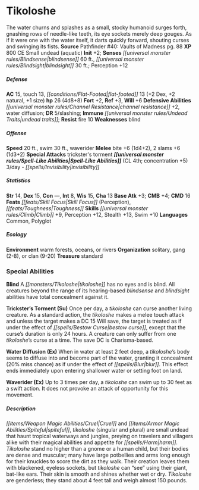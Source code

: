 ﻿---
cssclass: [monsters]
title1: Tikoloshe
desc_short: The water churns and splashes as a small, stocky humanoid surges forth,
  gnashing rows of needle-like teeth, its eye sockets merely deep gouges. As if it
  were one with the water itself, it darts quickly forward, shouting curses and swinging
  its fists.
title2: Tikoloshe
CR: 3
sources:
- name: 'Pathfinder #40: Vaults of Madness'
  page: 88
  link: http://paizo.com/store/games/roleplayingGames/p/pathfinderRPG/paizo/pathfinderAdventurePath/serpentsSkull/v5748btpy8i1u
XP: 800
alignment: CE
size: Small
type: undead
subtypes:
- aquatic
initiative:
  bonus: 2
senses:
  blindsense: 60
  blindsight: 30
AC:
  AC: 15
  touch: 13
  flat_footed: 13
  components:
    dex: 2
    natural: 2
    size: 1
HP:
  HP: 26
  long: 4d8+8
saves:
  fort: 2
  ref: 3
  will: 6
defensive_abilities:
- channel resistance +2
- water diffusion
DR:
- amount: 5
  weakness: slashing
immunities:
- undead traits
resistances:
  fire: 10
weaknesses:
- blind
speeds:
  base: 20
  swim: 30
  other:
  - waverider
attacks:
  melee:
  - - text: bite +6 (1d4+2)
      entries:
      - - damage: 1d4+2
      attack: bite
      bonus:
      - 6
    - text: 2 slams +6 (1d3+2)
      entries:
      - - damage: 1d3+2
      count: 2
      attack: slams
      bonus:
      - 6
  special:
  - trickster's torment
spell_like_abilities:
  entries:
  - name: invisibility
    source: default
    freq: 3/day
  sources:
  - name: default
    CL: 4
    concentration: 5
ability_scores:
  STR: 14
  DEX: 15
  CON:
  INT: 8
  WIS: 15
  CHA: 13
BAB: 3
CMB: 4
CMD: 16
feats:
- name: Skill Focus (Perception)
- name: Toughness
skills:
  Climb: 9
  Perception: 12
  Stealth: 13
  Swim: 10
languages:
- Common
- Polyglot
ecology:
  environment: warm forests, oceans, or rivers
  organization: solitary, gang (2-8), or clan (9-20)
  treasure_type: standard
special_abilities:
  Blind: A tikoloshe has no eyes and is blind. All creatures beyond the range of its
    hearing-based blindsense and blindsight abilities have total concealment against
    it.
  Trickster's Torment (Su): Once per day, a tikoloshe can curse another living creature.
    As a standard action, the tikoloshe makes a melee touch attack and unless the
    target makes a DC 15 Will save, the target is treated as if under the effect of
    bestow curse, except that the curse's duration is only 24 hours. A creature can
    only suffer from one tikoloshe's curse at a time. The save DC is Charisma-based.
  Water Diffusion (Ex): When in water at least 2 feet deep, a tikoloshe's body seems
    to diffuse into and become part of the water, granting it concealment (20% miss
    chance) as if under the effect of blur. This effect ends immediately upon entering
    shallower water or setting foot on land.
  Waverider (Ex): Up to 3 times per day, a tikoloshe can swim up to 30 feet as a swift
    action. It does not provoke an attack of opportunity for this movement.
desc_long: Cruel and spiteful, tikoloshe (singular and plural) are small undead that
  haunt tropical waterways and jungles, preying on travelers and villagers alike with
  their magical abilities and appetite for harm. Tikoloshe stand no higher than a
  gnome or a human child, but their bodies are dense and muscular; many have large
  potbellies and arms long enough for their knuckles to score the dirt as they walk.
  Their creation leaves them with blackened, eyeless sockets, but tikoloshe can “see”
  using their giant, bat-like ears. Their skin is smooth and shines whether wet or
  dry. Tikoloshe are genderless; they stand about 4 feet tall and weigh almost 150
  pounds.

---

# Tikoloshe
The water churns and splashes as a small, stocky humanoid surges forth, gnashing rows of needle-like teeth, its eye sockets merely deep gouges. As if it were one with the water itself, it darts quickly forward, shouting curses and swinging its fists.
**Source** Pathfinder #40: Vaults of Madness pg. 88
**XP** 800
CE Small undead (aquatic)
**Init** +2; **Senses** _[[universal monster rules/Blindsense|blindsense]]_ 60 ft., _[[universal monster rules/Blindsight|blindsight]]_ 30 ft.; Perception +12

##### Defense

**AC** 15, touch 13, _[[conditions/Flat-Footed|flat-footed]]_ 13 (+2 Dex, +2 natural, +1 size)
**hp** 26 (4d8+8)
**Fort** +2, **Ref** +3, **Will** +6
**Defensive Abilities** _[[universal monster rules/Channel Resistance|channel resistance]]_ +2, water diffusion; **DR** 5/slashing; **Immune** _[[universal monster rules/Undead Traits|undead traits]]_; **Resist** fire 10
**Weaknesses** blind

##### Offense
**Speed** 20 ft., swim 30 ft., waverider
**Melee** bite +6 (1d4+2), 2 slams +6 (1d3+2)
**Special Attacks** trickster's torment
**_[[universal monster rules/Spell-Like Abilities|Spell-Like Abilities]]_** (CL 4th; concentration +5)
3/day - _[[spells/Invisibility|invisibility]]_

##### Statistics
**Str** 14, **Dex** 15, **Con** —, **Int** 8, **Wis** 15, **Cha** 13
**Base Atk** +3; **CMB** +4; **CMD** 16
**Feats** _[[feats/Skill Focus|Skill Focus]]_ (Perception), _[[feats/Toughness|Toughness]]_
**Skills** _[[universal monster rules/Climb|Climb]]_ +9, Perception +12, Stealth +13, Swim +10
**Languages** Common, Polyglot

##### Ecology

**Environment** warm forests, oceans, or rivers
**Organization** solitary, gang (2-8), or clan (9-20)
**Treasure** standard

### Special Abilities

**Blind** A _[[monsters/Tikoloshe|tikoloshe]]_ has no eyes and is blind. All creatures beyond the range of its hearing-based _blindsense_ and _blindsight_ abilities have total concealment against it.

**Trickster’s Torment (Su)** Once per day, a _tikoloshe_ can curse another living creature. As a standard action, the _tikoloshe_ makes a melee touch attack and unless the target makes a DC 15 Will save, the target is treated as if under the effect of _[[spells/Bestow Curse|bestow curse]]_, except that the curse’s duration is only 24 hours. A creature can only suffer from one _tikoloshe_’s curse at a time. The save DC is Charisma-based.

**Water Diffusion (Ex)** When in water at least 2 feet deep, a _tikoloshe_’s body seems to diffuse into and become part of the water, granting it concealment (20% miss chance) as if under the effect of _[[spells/Blur|blur]]_. This effect ends immediately upon entering shallower water or setting foot on land.

**Waverider (Ex)** Up to 3 times per day, a _tikoloshe_ can swim up to 30 feet as a swift action. It does not provoke an attack of opportunity for this movement.

##### Description

_[[items/Weapon Magic Abilities/Cruel|Cruel]]_ and _[[items/Armor Magic Abilities/Spiteful|spiteful]]_, _tikoloshe_ (singular and plural) are small undead that haunt tropical waterways and jungles, preying on travelers and villagers alike with their magical abilities and appetite for _[[spells/Harm|harm]]_. _Tikoloshe_ stand no higher than a gnome or a human child, but their bodies are dense and muscular; many have large potbellies and arms long enough for their knuckles to score the dirt as they walk. Their creation leaves them with blackened, eyeless sockets, but _tikoloshe_ can “see” using their giant, bat-like ears. Their skin is smooth and shines whether wet or dry. _Tikoloshe_ are genderless; they stand about 4 feet tall and weigh almost 150 pounds.